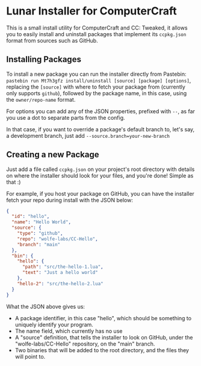 # Lunar Installer for ComputerCraft

This is a small install utility for ComputerCraft and CC: Tweaked, it allows you to easily install and uninstall packages that implement its `ccpkg.json` format from sources such as GitHub.

## Installing Packages

To install a new package you can run the installer directly from Pastebin: `pastebin run Mt7h3gfz install/uninstall [source] [package] [options]`, replacing the `[source]` with where to fetch your package from (currently only supports `github`), followed by the package name, in this case, using the `owner/repo-name` format.

For options you can add any of the JSON properties, prefixed with `--`, as far you use a dot to separate parts from the config.

In that case, if you want to override a package's default branch to, let's say, a development branch, just add `--source.branch=your-new-branch`

## Creating a new Package

Just add a file called `ccpkg.json` on your project's root directory with details on where the installer should look for your files, and you're done! Simple as that :)

For example, if you host your package on GitHub, you can have the installer fetch your repo during install with the JSON below:

```json
{
  "id": "hello",
  "name": "Hello World",
  "source": {
    "type": "github",
    "repo": "wolfe-labs/CC-Hello",
    "branch": "main"
  },
  "bin": {
    "hello": {
      "path": "src/the-hello-1.lua",
      "text": "Just a hello world"
    },
    "hello-2": "src/the-hello-2.lua"
  }
}
```

What the JSON above gives us:

- A package identifier, in this case "hello", which should be something to uniquely identify your program.
- The name field, which currently has no use
- A "source" definition, that tells the installer to look on GitHub, under the "wolfe-labs/CC-Hello" repository, on the "main" branch.
- Two binaries that will be added to the root directory, and the files they will point to.
